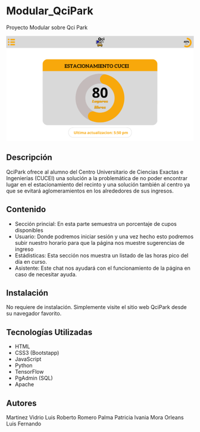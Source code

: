 # Modular_QciPark
Proyecto Modular sobre Qci Park

![Imagen del idex](https://github.com/LRoberto22/Modular_QciPark/blob/main/images/Inicio.png)

## Descripción 
QciPark ofrece al alumno del Centro Universitario de Ciencias Exactas e Ingenierías (CUCEI) una solución a la problemática de no poder encontrar lugar en el estacionamiento del recinto y una solución también al centro ya que se evitará aglomeramientos en los alrededores de sus ingresos.

## Contenido
* Sección princial: En esta parte semuestra un porcentaje de cupos disponibles
* Usuario: Donde podremos iniciar sesión y una vez hecho esto podremos subir nuestro horario para que la página nos muestre sugerencias de ingreso
* Estádisticas: Esta sección nos muestra un listado de las horas pico del día en curso.
* Asistente: Este chat nos ayudará con el funcionamiento de la página en caso de necesitar ayuda.

## Instalación 
No requiere de instalación. Simplemente visite el sitio web QciPark desde su navegador favorito. 

## Tecnologías Utilizadas 
* HTML
* CSS3 (Bootstapp)
* JavaScript
* Python
* TensorFlow
* PgAdmin (SQL)
* Apache

## Autores
Martinez Vidrio Luis Roberto
Romero Palma Patricia Ivania
Mora Orleans Luis Fernando
